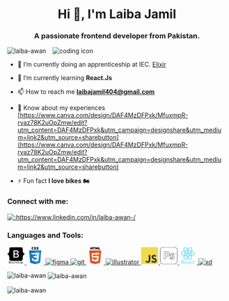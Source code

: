 <h1 align="center">Hi 👋, I'm Laiba Jamil</h1>
<h3 align="center">A passionate frontend developer from Pakistan.</h3>

<img align="right" src="https://github.com/Laiba-Awan/Laiba-Awan/assets/125499548/d32c7264-091a-413b-b9b4-94523dca8abd" alt="coding icon" width="400" />

<p align="left"> <img src="https://komarev.com/ghpvc/?username=laiba-awan&label=Profile%20views&color=0e75b6&style=flat" alt="laiba-awan" /> </p>

- 🔭 I’m currently doing an apprenticeship at IEC. [Elixir](https://laiba-awan.github.io/Portfolio-Project-1/)

- 🌱 I’m currently learning **React.Js**

- 📫 How to reach me **laibajamil404@gmail.com**

- 📄 Know about my experiences [https://www.canva.com/design/DAF4MzDFPxk/MfuxmpR-rvaz78K2uOpZmw/edit?utm_content=DAF4MzDFPxk&utm_campaign=designshare&utm_medium=link2&utm_source=sharebutton](https://www.canva.com/design/DAF4MzDFPxk/MfuxmpR-rvaz78K2uOpZmw/edit?utm_content=DAF4MzDFPxk&utm_campaign=designshare&utm_medium=link2&utm_source=sharebutton)

- ⚡ Fun fact **I love bikes 🏍️**

<h3 align="left">Connect with me:</h3>
<p align="left">
<a href="https://linkedin.com/in/:https://www.linkedin.com/in/laiba-awan-/" target="blank"><img align="center" src="https://raw.githubusercontent.com/rahuldkjain/github-profile-readme-generator/master/src/images/icons/Social/linked-in-alt.svg" alt=":https://www.linkedin.com/in/laiba-awan-/" height="30" width="40" /></a>
</p>

<h3 align="left">Languages and Tools:</h3>
<p align="left"> <a href="https://getbootstrap.com" target="_blank" rel="noreferrer"> <img src="https://raw.githubusercontent.com/devicons/devicon/master/icons/bootstrap/bootstrap-plain-wordmark.svg" alt="bootstrap" width="40" height="40"/> </a> <a href="https://www.w3schools.com/css/" target="_blank" rel="noreferrer"> <img src="https://raw.githubusercontent.com/devicons/devicon/master/icons/css3/css3-original-wordmark.svg" alt="css3" width="40" height="40"/> </a> <a href="https://www.figma.com/" target="_blank" rel="noreferrer"> <img src="https://www.vectorlogo.zone/logos/figma/figma-icon.svg" alt="figma" width="40" height="40"/> </a> <a href="https://git-scm.com/" target="_blank" rel="noreferrer"> <img src="https://www.vectorlogo.zone/logos/git-scm/git-scm-icon.svg" alt="git" width="40" height="40"/> </a> <a href="https://www.w3.org/html/" target="_blank" rel="noreferrer"> <img src="https://raw.githubusercontent.com/devicons/devicon/master/icons/html5/html5-original-wordmark.svg" alt="html5" width="40" height="40"/> </a> <a href="https://www.adobe.com/in/products/illustrator.html" target="_blank" rel="noreferrer"> <img src="https://www.vectorlogo.zone/logos/adobe_illustrator/adobe_illustrator-icon.svg" alt="illustrator" width="40" height="40"/> </a> <a href="https://developer.mozilla.org/en-US/docs/Web/JavaScript" target="_blank" rel="noreferrer"> <img src="https://raw.githubusercontent.com/devicons/devicon/master/icons/javascript/javascript-original.svg" alt="javascript" width="40" height="40"/> </a> <a href="https://www.photoshop.com/en" target="_blank" rel="noreferrer"> <img src="https://raw.githubusercontent.com/devicons/devicon/master/icons/photoshop/photoshop-line.svg" alt="photoshop" width="40" height="40"/> </a> <a href="https://reactjs.org/" target="_blank" rel="noreferrer"> <img src="https://raw.githubusercontent.com/devicons/devicon/master/icons/react/react-original-wordmark.svg" alt="react" width="40" height="40"/> </a> <a href="https://www.adobe.com/products/xd.html" target="_blank" rel="noreferrer"> <img src="https://cdn.worldvectorlogo.com/logos/adobe-xd.svg" alt="xd" width="40" height="40"/> </a> </p>

<p><img align="left" src="https://github-readme-stats.vercel.app/api/top-langs?username=laiba-awan&show_icons=true&locale=en&layout=compact" alt="laiba-awan" /></p>

<p>&nbsp;<img align="center" src="https://github-readme-stats.vercel.app/api?username=laiba-awan&show_icons=true&locale=en" alt="laiba-awan" /></p>

<p><img align="center" src="https://github-readme-streak-stats.herokuapp.com/?user=laiba-awan&" alt="laiba-awan" /></p>
